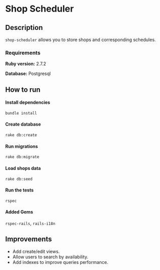 # Shop Scheduler

## Description

`shop-scheduler` allows you to store shops and corresponding schedules. 

### Requirements

**Ruby version:** 2.7.2

**Database:** Postgresql

## How to run

#### **Install dependencies**

```
bundle install
```

#### **Create database**

```
rake db:create
```

#### **Run migrations**

```
rake db:migrate
```

#### **Load shops data**

```
rake db:seed
```

#### **Run the tests**

```
rspec
```

#### **Added Gems**

`rspec-rails`, `rails-i18n`

## Improvements

- Add create/edit views.
- Allow users to search by availability.
- Add indexes to improve queries performance.


